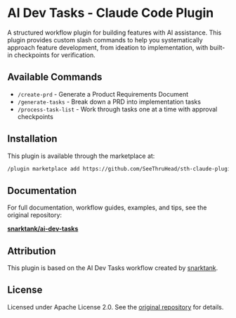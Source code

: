 # AI Dev Tasks - Claude Code Plugin

A structured workflow plugin for building features with AI assistance. This plugin provides custom slash commands to help you systematically approach feature development, from ideation to implementation, with built-in checkpoints for verification.

## Available Commands

- `/create-prd` - Generate a Product Requirements Document
- `/generate-tasks` - Break down a PRD into implementation tasks
- `/process-task-list` - Work through tasks one at a time with approval checkpoints

## Installation

This plugin is available through the marketplace at:
```bash
/plugin marketplace add https://github.com/SeeThruHead/sth-claude-plugin-marketplace
```

## Documentation

For full documentation, workflow guides, examples, and tips, see the original repository:

**[snarktank/ai-dev-tasks](https://github.com/snarktank/ai-dev-tasks)**

## Attribution

This plugin is based on the AI Dev Tasks workflow created by [snarktank](https://github.com/snarktank/ai-dev-tasks).

## License

Licensed under Apache License 2.0. See the [original repository](https://github.com/snarktank/ai-dev-tasks) for details.
